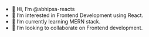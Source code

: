 - 👋 Hi, I’m @abhipsa-reacts
- 👀 I’m interested in Frontend Development using React.
- 🌱 I’m currently learning MERN stack.
- 💞️ I’m looking to collaborate on Frontend development.

<!---
abhipsa-reacts/abhipsa-reacts is a ✨ special ✨ repository because its `README.md` (this file) appears on your GitHub profile.
You can click the Preview link to take a look at your changes.
--->
